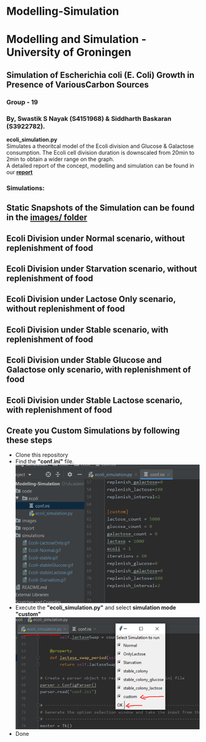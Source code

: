 # Modelling-Simulation
# Modelling and Simulation - University of Groningen

## Simulation of Escherichia coli (E. Coli) Growth in Presence of VariousCarbon Sources
### Group - 19
### By, Swastik S Nayak (S4151968) & Siddharth Baskaran (S3922782).

**ecoli_simulation.py**  
  Simulates a theoritcal model of the Ecoli division and Glucose & Galactose consumption.
  The Ecoli cell division duration is downscaled from 20min to 2min to obtain a wider range on the graph.  
  A detailed report of the concept, modelling and simulation can be found in our **[report](https://github.com/Swastik-RUG/Modelling-Simulation/blob/dev/report/E_Coli_Colony_simulation_team_19_report.pdf)**  

### Simulations:
 
## Static Snapshots of the Simulation can be found in the [images/ folder](https://github.com/Swastik-RUG/Modelling-Simulation/tree/dev/images)  
 
## Ecoli Division under Normal scenario, without replenishment of food  
 
## Ecoli Division under Starvation scenario, without replenishment of food  

## Ecoli Division under Lactose Only scenario, without replenishment of food  
  
 ## Ecoli Division under Stable scenario, with replenishment of food  
 
 ## Ecoli Division under Stable Glucose and Galactose only scenario, with replenishment of food  
 
 ## Ecoli Division under Stable Lactose scenario, with replenishment of food  

## Create you Custom Simulations by following these steps

- Clone this repository
- Find the **"conf.ini"** file.
  ![](images/conf_ini.PNG)
- Execute the **"ecoli_simulation.py"** and select **simulation mode "custom"**
  ![](images/CustomSimulationRun.PNG)
- Done

